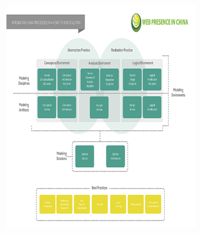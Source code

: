 <a class="imgpopup" href="business%20integration%20solutions_0.jpg"><img src="business%20integration%20solutions_0.jpg" width="940" height="597"></a>